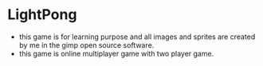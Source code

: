 # LightPong

- this game is for learning purpose and all images and sprites are created by me in the gimp open source software.
- this game is online multiplayer game with two player game.
